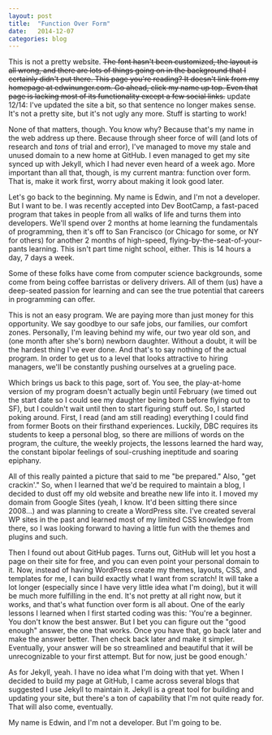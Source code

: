 ```yaml
---
layout: post
title:  "Function Over Form"
date:   2014-12-07
categories: blog
---
```



This is not a pretty website. <strike>The font hasn't been customized, the layout is all wrong, and there are lots of things going on in the background that I certainly didn't put there. This page you're reading? It doesn't link from my homepage at edwinunger.com. Go ahead, click my name up top. Even that page is lacking most of its functionality except a few social links.</strike> update 12/14: I've updated the site a bit, so that sentence no longer makes sense. It's not a pretty site, but it's not ugly any more. Stuff is starting to work!

None of that matters, though. You know why? Because that's my name in the web address up there. Because through sheer force of will (and lots of research and <i>tons</i> of trial and error), I've managed to move my stale and unused domain to a new home at GitHub. I even managed to get my site synced up with Jekyll, which I had never even heard of a week ago. More important than all that, though, is my current mantra: function over form. That is, make it work first, worry about making it look good later.

Let's go back to the beginning. My name is Edwin, and I'm not a developer. But I want to be. I was recently accepted into Dev BootCamp, a fast-paced program that takes in people from all walks of life and turns them into developers. We'll spend over 2 months at home learning the fundamentals of programming, then it's off to San Francisco (or Chicago for some, or NY for others) for another 2 months of high-speed, flying-by-the-seat-of-your-pants learning. This isn't part time night school, either. This is 14 hours a day, 7 days a week.

Some of these folks have come from computer science backgrounds, some come from being coffee barristas or delivery drivers. All of them (us) have a deep-seated passion for learning and can see the true potential that careers in programming can offer.

This is not an easy program. We are paying more than just money for this opportunity. We say goodbye to our safe jobs, our families, our comfort zones. Personally, I'm leaving behind my wife, our two year old son, and (one month after she's born) newborn daughter. Without a doubt, it will be the hardest thing I've ever done. And that's to say nothing of the actual program. In order to get us to a level that looks attractive to hiring managers, we'll be constantly pushing ourselves at a grueling pace.

Which brings us back to this page, sort of. You see, the play-at-home version of my program doesn't actually begin until February (we timed out the start date so I could see my daughter being born before flying out to SF), but I couldn't wait until then to start figuring stuff out. So, I started poking around. First, I read (and am still reading) everything I could find from former Boots on their firsthand experiences. Luckily, DBC requires its students to keep a personal blog, so there are millions of words on the program, the culture, the weekly projects, the lessons learned the hard way, the constant bipolar feelings of soul-crushing ineptitude and soaring epiphany.

All of this really painted a picture that said to me "be prepared." Also, "get crackin'." So, when I learned that we'd be required to maintain a blog, I decided to dust off my old website and breathe new life into it. I moved my domain from Google Sites (yeah, I know. It'd been sitting there since 2008...) and was planning to create a WordPress site. I've created several WP sites in the past and learned most of my limited CSS knowledge from there, so I was looking forward to having a little fun with the themes and plugins and such.

Then I found out about GitHub pages. Turns out, GitHub will let you host a page on their site for free, and you can even point your personal domain to it. Now, instead of having WordPress create my themes, layouts, CSS, and templates for me, I can build exactly what I want from scratch! It will take a lot longer (especially since I have very little idea what I'm doing), but it will be much more fulfilling in the end. It's not pretty at all right now, but it works, and that's what function over form is all about. One of the early lessons I learned when I first started coding was this: 'You're a beginner. You don't know the best answer. But I bet you can figure out the "good enough" answer, the one that works. Once you have that, go back later and make the answer better. Then check back later and make it simpler. Eventually, your answer will be so streamlined and beautiful that it will be unrecognizable to your first attempt. But for now, just be good enough.'

As for Jekyll, yeah. I have no idea what I'm doing with that yet. When I decided to build my page at GitHub, I came across several blogs that suggested I use Jekyll to maintain it. Jekyll is a great tool for building and updating your site, but there's a ton of capability that I'm not quite ready for. That will also come, eventually.

My name is Edwin, and I'm not a developer. But I'm going to be.